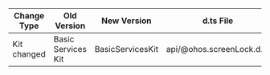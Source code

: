 | Change Type | Old Version | New Version | d.ts File |
| ---- | ------ | ------ | -------- |
|Kit changed|Basic Services Kit|BasicServicesKit|api/@ohos.screenLock.d.ts|
